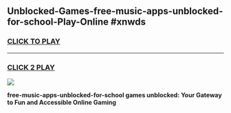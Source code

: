 
## Unblocked-Games-free-music-apps-unblocked-for-school-Play-Online #xnwds
<h3>
<a href="https://news.freeplayer.one?title=free-music-apps-unblocked-for-school&ref=3">CLICK TO PLAY</a></h3>
<hr>

<h3>
<a href="https://news.freeplayer.one?title=free-music-apps-unblocked-for-school&ref=3">CLICK 2 PLAY</a>
  
</h3>

<a href="https://news.freeplayer.one?title=free-music-apps-unblocked-for-school&ref=3"><img src="https://clearcache.store/games.png"></a>


**free-music-apps-unblocked-for-school games unblocked: Your Gateway to Fun and Accessible Online Gaming**
